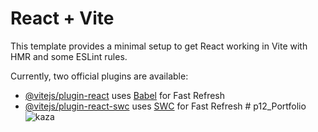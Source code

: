 # React + Vite

This template provides a minimal setup to get React working in Vite with HMR and some ESLint rules.

Currently, two official plugins are available:

- [@vitejs/plugin-react](https://github.com/vitejs/vite-plugin-react/blob/main/packages/plugin-react/README.md) uses [Babel](https://babeljs.io/) for Fast Refresh
- [@vitejs/plugin-react-swc](https://github.com/vitejs/vite-plugin-react-swc) uses [SWC](https://swc.rs/) for Fast Refresh
#   p 1 2 _ P o r t f o l i o 
 
 ![kaza](https://github.com/theRoseOfThePhoenix/p12_Portfolio/assets/143259444/2c2047bf-bdbf-4502-9ae4-640e2725ea6a)
